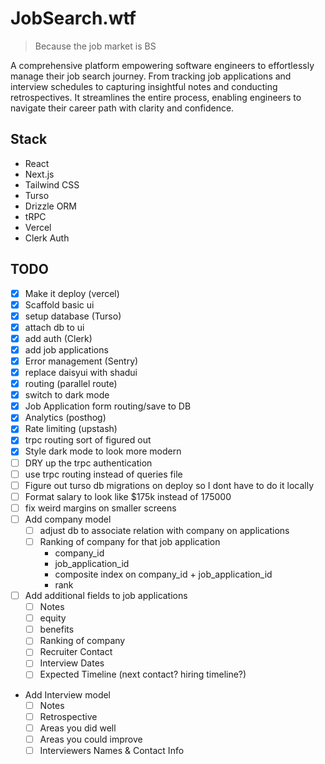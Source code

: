 # JobSearch.wtf

> Because the job market is BS

A comprehensive platform empowering software engineers to effortlessly manage their job search journey. From tracking job applications and interview schedules to capturing insightful notes and conducting retrospectives. It streamlines the entire process, enabling engineers to navigate their career path with clarity and confidence.

## Stack

- React
- Next.js
- Tailwind CSS
- Turso
- Drizzle ORM
- tRPC
- Vercel
- Clerk Auth

## TODO
- [x] Make it deploy (vercel)
- [x] Scaffold basic ui
- [x] setup database (Turso)
- [x] attach db to ui
- [x] add auth (Clerk)
- [x] add job applications
- [x] Error management (Sentry)
- [x] replace daisyui with shadui
- [x] routing (parallel route)
- [x] switch to dark mode
- [x] Job Application form routing/save to DB
- [x] Analytics (posthog)
- [x] Rate limiting (upstash)
- [x] trpc routing sort of figured out
- [x] Style dark mode to look more modern
- [ ] DRY up the trpc authentication
- [ ] use trpc routing instead of queries file
- [ ] Figure out turso db migrations on deploy so I dont have to do it locally
- [ ] Format salary to look like $175k instead of 175000
- [ ] fix weird margins on smaller screens
- [ ] Add company model
  - [ ] adjust db to associate relation with company on applications
  - [ ] Ranking of company for that job application
    - company_id
    - job_application_id
    - composite index on company_id + job_application_id
    - rank
- [ ] Add additional fields to job applications
  - [ ] Notes
  - [ ] equity
  - [ ] benefits
  - [ ] Ranking of company
  - [ ] Recruiter Contact
  - [ ] Interview Dates
  - [ ] Expected Timeline (next contact? hiring timeline?)
- Add Interview model
  - [ ] Notes
  - [ ] Retrospective
  - [ ] Areas you did well
  - [ ] Areas you could improve
  - [ ] Interviewers Names & Contact Info